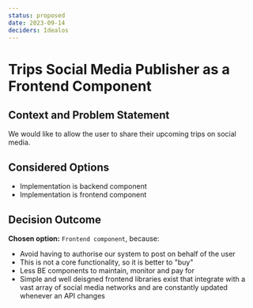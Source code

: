 ```yaml
---
status: proposed
date: 2023-09-14
deciders: Idealos
---
```

# Trips Social Media Publisher as a Frontend Component

## Context and Problem Statement

We would like to allow the user to share their upcoming trips on social media.

## Considered Options

* Implementation is backend component
* Implementation is frontend component

## Decision Outcome

**Chosen option:** `Frontend component`, because:
* Avoid having to authorise our system to post on behalf of the user
* This is not a core functionality, so it is better to "buy"
* Less BE components to maintain, monitor and pay for
* Simple and well deisgned frontend libraries exist that integrate with a vast array of social media networks and are constantly updated whenever an API changes
